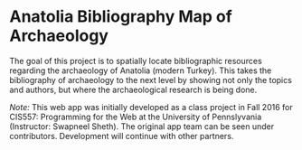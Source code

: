 # Anatolia Bibliography Map of Archaeology

The goal of this project is to spatially locate bibliographic resources regarding the archaeology of Anatolia (modern Turkey).  This takes the bibliography of archaeology to the next level by showing not only the topics and authors, but where the archaeological research is being done.

*Note:* This web app was initially developed as a class project in Fall 2016 for CIS557: Programming for the Web at the University of Pennslyvania (Instructor: Swapneel Sheth).  The original app team can be seen under contributors.  Development will continue with other partners. 

